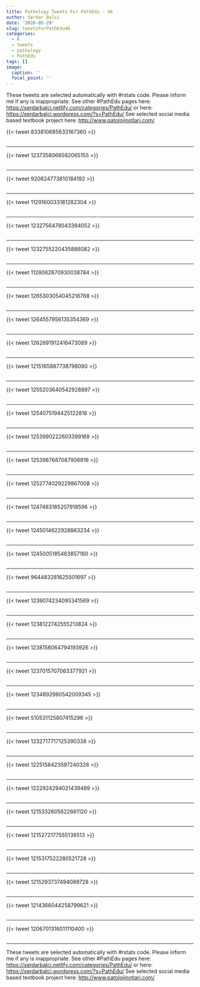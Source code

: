 ```yaml
---
title: Pathology Tweets For PathEdu - 46
author: Serdar Balci
date: '2020-05-29'
slug: tweetsForPathEdu46
categories:
  - R
  - tweets
  - pathology
  - PathEdu
tags: []
image:
  caption: ''
  focal_point: ''
---
```



These tweets are selected automatically with #rstats code. Please inform me if any is inappropriate.
See other #PathEdu pages here: https://serdarbalci.netlify.com/categories/PathEdu/  or here: https://serdarbalci.wordpress.com/?s=PathEdu/ 
See selected social media based textbook project here: http://www.patolojinotlari.com/

{{< tweet 833810685633167360 >}}
<br>
<br>
<hr>
{{< tweet 1237358066582065155 >}}
<br>
<br>
<hr>
{{< tweet 920824773810184192 >}}
<br>
<br>
<hr>
{{< tweet 1129160033181282304 >}}
<br>
<br>
<hr>
{{< tweet 1232756478043394052 >}}
<br>
<br>
<hr>
{{< tweet 1232755220435886082 >}}
<br>
<br>
<hr>
{{< tweet 1128062870930038784 >}}
<br>
<br>
<hr>
{{< tweet 1265303054045216768 >}}
<br>
<br>
<hr>
{{< tweet 1264557956135354369 >}}
<br>
<br>
<hr>
{{< tweet 1262691912416473089 >}}
<br>
<br>
<hr>
{{< tweet 1215165887738798080 >}}
<br>
<br>
<hr>
{{< tweet 1255203640542928897 >}}
<br>
<br>
<hr>
{{< tweet 1254075194425122816 >}}
<br>
<br>
<hr>
{{< tweet 1253990222603399169 >}}
<br>
<br>
<hr>
{{< tweet 1253987687087906816 >}}
<br>
<br>
<hr>
{{< tweet 1252774029229867008 >}}
<br>
<br>
<hr>
{{< tweet 1247483185207918596 >}}
<br>
<br>
<hr>
{{< tweet 1245014622928863234 >}}
<br>
<br>
<hr>
{{< tweet 1245005185463857160 >}}
<br>
<br>
<hr>
{{< tweet 964483281625501697 >}}
<br>
<br>
<hr>
{{< tweet 1239074234095341569 >}}
<br>
<br>
<hr>
{{< tweet 1238122742555213824 >}}
<br>
<br>
<hr>
{{< tweet 1238158064794193926 >}}
<br>
<br>
<hr>
{{< tweet 1237015707063377921 >}}
<br>
<br>
<hr>
{{< tweet 1234892980542009345 >}}
<br>
<br>
<hr>
{{< tweet 510531125807415296 >}}
<br>
<br>
<hr>
{{< tweet 1232717717125390338 >}}
<br>
<br>
<hr>
{{< tweet 1225158423597240328 >}}
<br>
<br>
<hr>
{{< tweet 1222924294021439489 >}}
<br>
<br>
<hr>
{{< tweet 1215332605622661120 >}}
<br>
<br>
<hr>
{{< tweet 1215272177555136513 >}}
<br>
<br>
<hr>
{{< tweet 1215317522280521728 >}}
<br>
<br>
<hr>
{{< tweet 1215293737494089728 >}}
<br>
<br>
<hr>
{{< tweet 1214366044258799621 >}}
<br>
<br>
<hr>
{{< tweet 1206701316011110400 >}}
<br>
<br>
<hr>


These tweets are selected automatically with #rstats code. Please inform me if any is inappropriate.
See other #PathEdu pages here: https://serdarbalci.netlify.com/categories/PathEdu/  or here: https://serdarbalci.wordpress.com/?s=PathEdu/ 
See selected social media based textbook project here: http://www.patolojinotlari.com/
